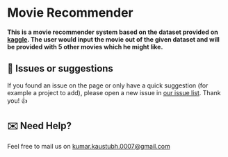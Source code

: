 # Movie Recommender 

**This is a movie recommender system based on the dataset provided on [kaggle](https://www.kaggle.com/datasets/tmdb/tmdb-movie-metadata?select=tmdb_5000_movies.csv). The user would input the movie out of the given dataset and will be provided with 5 other movies which he might like.**

## 🐛 Issues or suggestions

If you found an issue on the page or only have a quick suggestion (for example a project to add), please open a new issue in [our issue list](https://github.com/Kumar-0007/Movie-Recommender/issues). Thank you! 👍

## ✉️ Need Help?
Feel free to mail us on [kumar.kaustubh.0007@gmail.com](mailto::kumar.kaustubh.0007@gmail.com)
